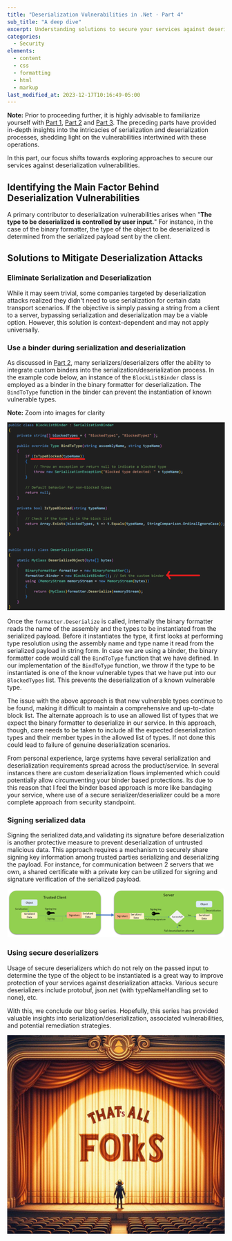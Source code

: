 ```yaml
---
title: "Deserialization Vulnerabilities in .Net - Part 4"
sub_title: "A deep dive"
excerpt: Understanding solutions to secure your services against deserialization vulnerabilities.
categories:
  - Security
elements:
  - content
  - css
  - formatting
  - html
  - markup
last_modified_at: 2023-12-17T10:16:49-05:00
---
```


**Note:** Prior to proceeding further, it is highly advisable to familiarize yourself with [Part 1](https://akashs-india.github.io/docs/security/Deserialization-Part-1/ "Part 1"), [Part 2](https://akashs-india.github.io/docs/security/Deserialization-Part-2/ "Part 2") and [Part 3](https://akashs-india.github.io/docs/security/Deserialization-Part-3/ "Part 3"). The preceding parts have provided in-depth insights into the intricacies of serialization and deserialization processes, shedding light on the vulnerabilities intertwined with these operations.

In this part, our focus shifts towards exploring approaches to secure our services against deserialization vulnerabilities.

## Identifying the Main Factor Behind Deserialization Vulnerabilities

A primary contributor to deserialization vulnerabilities arises when "**The type to be deserialized is controlled by user input.**" For instance, in the case of the binary formatter, the type of the object to be deserialized is determined from the serialized payload sent by the client.

## Solutions to Mitigate Deserialization Attacks

### Eliminate Serialization and Deserialization

While it may seem trivial, some companies targeted by deserialization attacks realized they didn't need to use serialization for certain data transport scenarios. If the objective is simply passing a string from a client to a server, bypassing serialization and deserialization may be a viable option. However, this solution is context-dependent and may not apply universally.

### Use a binder during serialization and deserialization

As discussed in [Part 2](https://akashs-india.github.io/docs/security/Deserialization-Part-2/ "Part 2"), many serializers/deserializers offer the ability to integrate custom binders into the serialization/deserialization process. In the example code below, an instance of the `BlockListBinder` class is employed as a binder in the binary formatter for deserialization. The `BindToType` function in the binder can prevent the instantiation of known vulnerable types.

<b>Note:</b> Zoom into images for clarity

![Using a binder (with binary formatter) to implement a blocked list of type to not deserialize](/images/DeserializationPart4_Fig1.png)

Once the `formatter.Deserialize` is called, internally the binary formatter reads the name of the assembly and the types to be instantiated from the serialized payload. Before it instantiates the type, it first looks at performing type resolution using the assembly name and type name it read from the serialized payload in string form. In case we are using a binder, the binary formatter code would call the `BindToType` function that we have defined. In our implementation of the `BindToType` function, we throw if the type to be instantiated is one of the know vulnerable types that we have put into our `BlockedTypes` list. This prevents the deserialization of a known vulnerable type.

The issue with the above approach is that new vulnerable types continue to be found, making it difficult to maintain a comprehensive and up-to-date block list. The alternate approach is to use an allowed list of types that we expect the binary formatter to deserialize in our service. In this approach, though, care needs to be taken to include all the expected deserialization types and their member types in the allowed list of types. If not done this could lead to failure of genuine deserialization scenarios.

From personal experience, large systems have several serialization and deserialization requirements spread across the product/service. In several instances there are custom deserialization flows implemented which could potentially allow circumventing your binder based protections. Its due to this reason that I feel the binder based approach is more like bandaging your service, where use of a secure serializer/deserializer could be a more complete approach from security standpoint.

### Signing serialized data

Signing the serialized data,and validating its signature before deserialization is another protective measure to prevent deserialization of untrusted malicious data.
This approach requires a mechanism to securely share signing key information among trusted parties serializing and deserializing the payload. For instance, for communication between 2 servers that we own, a shared certificate with a private key can be utilized for signing and signature verification of the serialized payload.

![Signing serialization data](/images/DeserializationPart4_Fig2.png)

### Using secure deserializers

Usage of secure deserializers which do not rely on the passed input to determine the type of the object to be instantiated is a great way to improve protection of your services against deserialization attacks. Various secure deserializers include protobuf, json.net (with typeNameHandling set to none), etc.

With this, we conclude our blog series. Hopefully, this series has provided valuable insights into serialization/deserialization, associated vulnerabilities, and potential remediation strategies.

![Signing serialization data](/images/ThatsAllFolks.png)